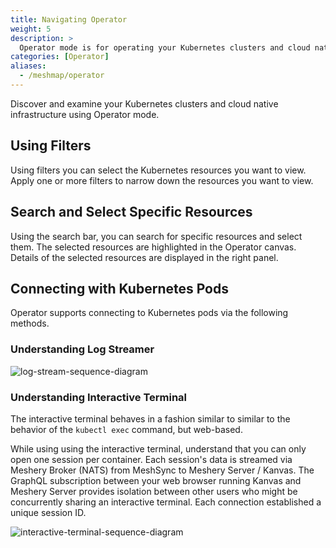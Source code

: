 ```yaml
---
title: Navigating Operator
weight: 5
description: >
  Operator mode is for operating your Kubernetes clusters and cloud native infrastructure. 
categories: [Operator]
aliases:
  - /meshmap/operator
---
```


Discover and examine your Kubernetes clusters and cloud native infrastructure using Operator mode.

## Using Filters

Using filters you can select the Kubernetes resources you want to view. Apply one or more filters to narrow down the resources you want to view.

## Search and Select Specific Resources

Using the search bar, you can search for specific resources and select them. The selected resources are highlighted in the Operator canvas. Details of the selected resources are displayed in the right panel.

<!-- {{< figure src="images/operator-filters.png" link="images/operator-filters.png"  width="100%"  >}} -->

## Connecting with Kubernetes Pods

Operator supports connecting to Kubernetes pods via the following methods.

### Understanding Log Streamer

<!-- {{< figure src="images/log-stream-sequence-diagram.svg" link="images/log-stream-sequence-diagram.svg"  width="100%" alt="log-stream-sequence-diagram" >}} -->

![log-stream-sequence-diagram](images/log-stream-sequence-diagram.svg)

### Understanding Interactive Terminal

The interactive terminal behaves in a fashion similar to similar to the behavior of the `kubectl exec` command, but web-based.

While using using the interactive terminal, understand that you can only open one session per container.
Each session's data is streamed via Meshery Broker (NATS) from MeshSync to Meshery Server / Kanvas.
The GraphQL subscription between your web browser running Kanvas and Meshery Server provides isolation between other users who might be concurrently sharing an interactive terminal. Each connection established a unique session ID.

<!-- {{< figure src="images/interactive-terminal-sequence-diagram.svg" link="images/interactive-terminal-sequence-diagram.svg"  width="100%" alt="interactive-terminal-sequence-diagram" >}} -->

![interactive-terminal-sequence-diagram](images/interactive-terminal-sequence-diagram.svg)
